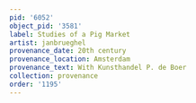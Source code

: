 ```yaml
---
pid: '6052'
object_pid: '3581'
label: Studies of a Pig Market
artist: janbrueghel
provenance_date: 20th century
provenance_location: Amsterdam
provenance_text: With Kunsthandel P. de Boer
collection: provenance
order: '1195'
---
```

